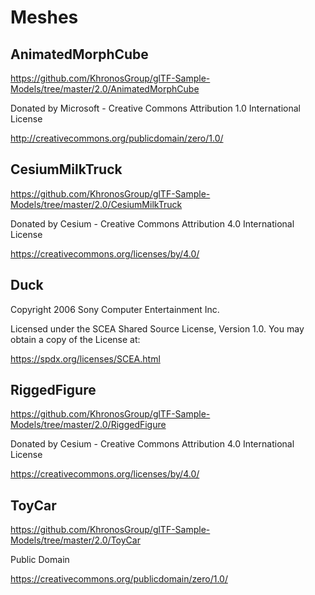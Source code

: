 <!--
SPDX-License-Identifier: MPL-2.0

This file is part of Ramses Composer
(see https://github.com/GENIVI/ramses-composer).

This Source Code Form is subject to the terms of the Mozilla Public License, v. 2.0.
If a copy of the MPL was not distributed with this file, You can obtain one at http://mozilla.org/MPL/2.0/.
-->
# Meshes

## AnimatedMorphCube

https://github.com/KhronosGroup/glTF-Sample-Models/tree/master/2.0/AnimatedMorphCube

Donated by Microsoft - Creative Commons Attribution 1.0 International License

http://creativecommons.org/publicdomain/zero/1.0/


## CesiumMilkTruck

https://github.com/KhronosGroup/glTF-Sample-Models/tree/master/2.0/CesiumMilkTruck

Donated by Cesium - Creative Commons Attribution 4.0 International License

https://creativecommons.org/licenses/by/4.0/


## Duck

Copyright 2006 Sony Computer Entertainment Inc.

Licensed under the SCEA Shared Source License, Version 1.0. You may obtain a copy of the License at:

https://spdx.org/licenses/SCEA.html


## RiggedFigure

https://github.com/KhronosGroup/glTF-Sample-Models/tree/master/2.0/RiggedFigure

Donated by Cesium - Creative Commons Attribution 4.0 International License

https://creativecommons.org/licenses/by/4.0/


## ToyCar

https://github.com/KhronosGroup/glTF-Sample-Models/tree/master/2.0/ToyCar

Public Domain

https://creativecommons.org/publicdomain/zero/1.0/